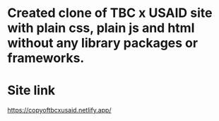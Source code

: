 # Created clone of  TBC x USAID site with plain css, plain js and html without any library packages or frameworks.

# Site link

https://copyoftbcxusaid.netlify.app/
